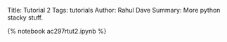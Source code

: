 Title: Tutorial 2
Tags: tutorials
Author: Rahul Dave
Summary: More python stacky stuff.



{% notebook ac297rtut2.ipynb %}